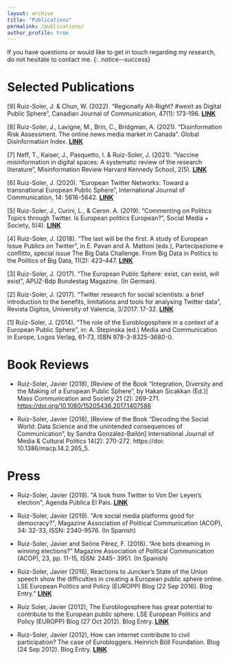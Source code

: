 ```yaml
---
layout: archive
title: "Publications"
permalink: /publications/
author_profile: true
---
```


If you have questions or would like to get in touch regarding my research, do not hesitate to contact me.
{: .notice--success}

Selected Publications
======

[9] Ruiz-Soler, J. & Chun, W. (2022). “Regionally Alt-Right? #wexit as Digital Public Sphere”, Canadian Journal of Communication, 47(1): 173-196. **<ins>[LINK](https://cjc-online.ca/index.php/journal/article/view/4121)</ins>**

[8] Ruiz-Soler, J., Lavigne, M., Brin, C., Bridgman, A. (2021). “Disinformation Risk Assessment. The online news media market in Canada”. Global Disinformation Index. **<ins>[LINK](https://disinformationindex.org/wp-content/uploads/2021/10/GDI_Canada-Disinformation-Risk-Report-21_ENGLISH.pdf)</ins>**

[7] Neff, T., Kaiser, J., Pasquetto, I. & Ruiz-Soler, J. (2021). “Vaccine misinformation in digital spaces: A systematic review of the research literature”, Misinformation Review Harvard Kennedy School, 2(5). **<ins>[LINK](https://misinforeview.hks.harvard.edu/article/vaccine-hesitancy-in-online-spaces-a-scoping-review-of-the-research-literature-2000-2020/)</ins>**

[6] Ruiz-Soler, J. (2020). “European Twitter Networks: Toward a transnational European Public Sphere”, International Journal of Communication, 14: 5616-5642. **<ins>[LINK](https://ijoc.org/index.php/ijoc/article/view/13789/3265)</ins>**

[5] Ruiz-Soler, J., Curini, L., & Ceron. A. (2019). “Commenting on Politics Topics through Twitter. Is European politics European?”, Social Media + Society, 5(4). **<ins>[LINK](https://journals.sagepub.com/doi/full/10.1177/2056305119890882)</ins>**

[4] Ruiz-Soler, J. (2018). “The last will be the first. A study of European Issue Publics on Twitter”, in E. Pavan and A. Mattoni (eds.), Partecipazione e conflitto, special issue The Big Data Challenge. From Big Data in Politics to the Politics of Big Data, 11(2): 423-447. **<ins>[LINK](http://siba-ese.unisalento.it/index.php/paco/article/view/19549)</ins>**

[3] Ruiz-Soler, J. (2017). “The European Public Sphere: exist, can exist, will exist”, APUZ-Bdp Bundestag Magazine. (In German).

[2] Ruiz-Soler, J. (2017). “Twitter research for social scientists: a brief introduction to the benefits, limitations and tools for analysing Twitter data”, Revista Dígitos, University of Valencia, 3/2017: 17-32. **<ins>[LINK](https://revistadigitos.com/index.php/digitos/article/view/87)</ins>**

[1] Ruiz-Soler, J. (2014). “The role of the Euroblogosphere in a context of a European Public Sphere”, in: A. Stepinska (ed.) Media and Communication in Europe, Logos Verlag, 61-73, ISBN 978-3-8325-3680-0.



Book Reviews
======

- Ruiz-Soler, Javier (2018), [Review of the Book “Integration, Diversity and the Making of a European Public Sphere”, by Hakan Sicakkan (Ed.)] Mass Communication and Society 21 (2): 269-271. https://doi.org/10.1080/15205436.2017.1407586

- Ruiz-Soler, Javier (2018), [Review of the Book “Decoding the Social World: Data Science and the unintended consequences of Communication”, by Sandra González-Bailón] International Journal of Media & Cultural Politics 14(2): 270-272. https://doi: 10.1386/macp.14.2.265_5.


Press
======

- Ruiz-Soler, Javier (2019). "A look from Twitter to Von Der Leyen’s election", Agenda Pública El País. **<ins>[LINK](http://agendapublica.elpais.com/una-mirada-desde-twitter-de-la-eleccion-de-von-der-leyen/)</ins>** 

- Ruiz-Soler, Javier (2019). "Are social media platforms good for democracy?", Magazine Association of Political Communication (ACOP), 34: 32-33, ISSN: 2340-9576. (In Spanish)

- Ruiz-Soler, Javier and Seóne Pérez, F. (2018). “Are bots dreaming in winning elections?” Magazine Association of Political Communication (ACOP), 23, pp. 11-15, ISSN: 2445- 3951. (In Spanish)

- Ruiz-Soler, Javier (2016), Reactions to Juncker’s State of the Union speech show the difficulties in creating a European public sphere online. LSE European Politics and Policy (EUROPP) Blog (22 Sep 2016). Blog Entry.” **<ins>[LINK](http://blogs.lse.ac.uk/europpblog/2016/09/22/soteu-twitter-european-public-sphere/)</ins>**

- Ruiz Soler, Javier (2012), The Euroblogosphere has great potential to contribute to the European public sphere. LSE European Politics and Policy (EUROPP) Blog (27 Oct 2012). Blog Entry.  **<ins>[LINK](http://blogs.lse.ac.uk/europpblog/2012/10/27/the-euroblogosphere-javier-ruiz-soler/)</ins>** 

- Ruiz-Soler, Javier (2012), How can internet contribute to civil participation? The case of Eurobloggers. Heinrich Böll Foundation. Blog (24 Sep 2012). Blog Entry. **<ins>[LINK](https://www.boell.de/de/node/276608)</ins>**

